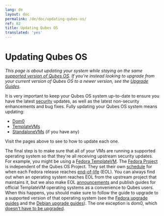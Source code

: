 ```yaml
---
lang: de
layout: doc
permalink: /de/doc/updating-qubes-os/
ref: 82
title: Updating Qubes OS
translated: 'yes'
---
```


Updating Qubes OS
=================

*This page is about updating your system while staying on the same [supported version of Qubes OS].
If you're instead looking to upgrade from your current version of Qubes OS to a newer version, see the [Upgrade Guides].*

It is very important to keep your Qubes OS system up-to-date to ensure you have the latest [security] updates, as well as the latest non-security enhancements and bug fixes.
Fully updating your Qubes OS system means updating:

 - [Dom0]
 - [TemplateVMs]
 - [StandaloneVMs] (if you have any)

Visit the pages above to see to how to update each one.

The final step is to make sure that all of your VMs are running a supported operating system so that they're all receiving upstream security updates.
For example, you might be using a [Fedora TemplateVM].
The [Fedora Project] is independent of the Qubes OS Project.
They set their own [schedule] for when each Fedora release reaches [end-of-life] (EOL).
You can always find out when an operating system reaches EOL from the upstream project that maintains it, but we also make EOL [announcements] and publish guides for official TemplateVM operating systems as a convenience to Qubes users.
When this happens, you should make sure to follow the guide to upgrade to a supported version of that operating system (see the [Fedora upgrade guides] and the [Debian upgrade guides]).
The one exception is dom0, which [doesn't have to be upgraded][dom0-eol].


[supported version of Qubes OS]: /de/doc/supported-versions/#qubes-os
[Upgrade Guides]: /de/doc/upgrade/
[security]: /de/security/
[Dom0]: /de/doc/software-update-dom0/
[TemplateVMs]: /de/doc/software-update-domu/#updating-software-in-templatevms
[StandaloneVMs]: /de/doc/software-update-domu/#standalonevms
[Fedora TemplateVM]: /de/doc/templates/fedora/
[Fedora Project]: https://getfedora.org/
[schedule]: https://fedoraproject.org/wiki/Fedora_Release_Life_Cycle#Maintenance_Schedule
[end-of-life]: https://fedoraproject.org/wiki/End_of_life
[announcements]: /news/categories/#announcements
[Fedora upgrade guides]: /de/doc/templates/fedora/#upgrading
[Debian upgrade guides]: /de/doc/templates/debian/#upgrading
[dom0-eol]: /de/doc/supported-versions/#note-on-dom0-and-eol